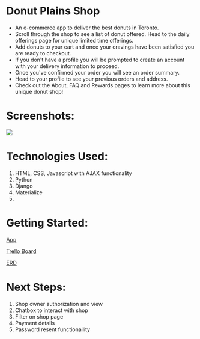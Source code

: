 # Donut Plains Shop
- An e-commerce app to deliver the best donuts in Toronto. 
- Scroll through the shop to see a list of donut offered. Head to the daily offerings page for unique limited time offerings.
- Add donuts to your cart and once your cravings have been satisfied you are ready to checkout.
- If you don't have a profile you will be prompted to create an account with your delivery information to proceed.
- Once you've confirmed your order you will see an order summary.
- Head to your profile to see your previous orders and address.
- Check out the About, FAQ and Rewards pages to learn more about this unique donut shop!

# Screenshots:
<img src="main_app/static/main_app/images/screenshots/Homepage.png">


# Technologies Used: 
1. HTML, CSS, Javascript with AJAX functionality 
2. Python
3. Django
4. Materialize
5. 

# Getting Started:

[App](https://donut-plains-shop.herokuapp.com/)

[Trello Board](https://trello.com/b/o1v6tV9X/donut-shop)

[ERD](https://lucid.app/lucidchart/a81dab76-b493-4454-9a8c-1499622b3efd/edit?page=0_0&invitationId=inv_3f195039-0c61-407e-aa6a-fc4d56c664df#)

# Next Steps:
1. Shop owner authorization and view
2. Chatbox to interact with shop
3. Filter on shop page
4. Payment details
5. Password resent functionaility
